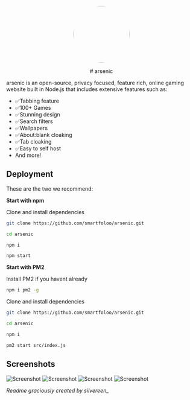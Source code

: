 <p align="center">
<kbd>
<img style="border-radius:50%" height="150px" src="https://archive.org/download/arsenic-ss1/arsenic-blue-fill.png">
</kbd>

<p align="center">
# arsenic
</p>
arsenic is an open-source, privacy focused, feature rich, online gaming website built in Node.js that includes extensive features such as:

- ✅Tabbing feature
- ✅100+ Games
- ✅Stunning design
- ✅Search filters
- ✅Wallpapers
- ✅About:blank cloaking
- ✅Tab cloaking
- ✅Easy to self host
- And more!

## Deployment

These are the two we recommend:

**Start with npm**

Clone and install dependencies

```bash
git clone https://github.com/smartfoloo/arsenic.git

cd arsenic

npm i

npm start
```

**Start with PM2**

Install PM2 if you havent already

```bash
npm i pm2 -g
```

Clone and install dependencies

```bash
git clone https://github.com/smartfoloo/arsenic.git

cd arsenic

npm i

pm2 start src/index.js
```

## Screenshots

![Screenshot](https://archive.org/download/arsenic-ss1/arsenic-ss1.png)
![Screenshot](https://archive.org/download/arsenic-ss1/arsenic-ss2.png)
![Screenshot](https://archive.org/download/arsenic-ss1/arsenic-ss3.png)
![Screenshot](https://archive.org/download/arsenic-ss1/arsenic-ss4.png)


*Readme graciously created by silvereen_*
